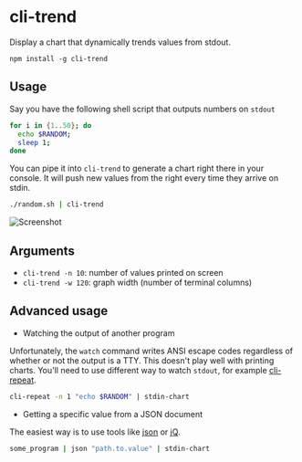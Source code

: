 # cli-trend

Display a chart that dynamically trends values from stdout.

```
npm install -g cli-trend
```

## Usage

Say you have the following shell script that outputs numbers on `stdout`

```bash
for i in {1..50}; do
  echo $RANDOM;
  sleep 1;
done
```

You can pipe it into `cli-trend` to generate a chart right there in your console. It will push new values from the right every time they arrive on stdin.

```bash
./random.sh | cli-trend
```

![Screenshot](https://raw.github.com/TabDigital/cli-trend/master/screenshot.gif)

## Arguments

- `cli-trend -n 10`: number of values printed on screen
- `cli-trend -w 120`: graph width (number of terminal columns)

## Advanced usage

- Watching the output of another program

Unfortunately, the `watch` command writes ANSI escape codes regardless of whether or not the output is a TTY. This doesn't play well with printing charts. You'll need to use different way to watch `stdout`, for example [cli-repeat](https://github.com/TabDigital/cli-repeat).

```bash
cli-repeat -n 1 "echo $RANDOM" | stdin-chart
```

- Getting a specific value from a JSON document

The easiest way is to use tools like [json](http://trentm.com/json/) or [jQ](http://stedolan.github.io/jq/).

```bash
some_program | json "path.to.value" | stdin-chart
```
